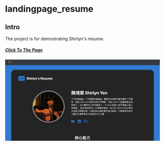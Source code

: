 # landingpage_resume

<h2>Intro</h2>

The project is for demostrating Shirlyn's resume.

<a href="https://autoimpact.github.io/landingpage_resume/"><h5>Click To The Page</h5></a>

<img src="https://github.com/autoimpact/landingpage_resume/blob/master/readme/cover_img.png" alt="cover-image">

